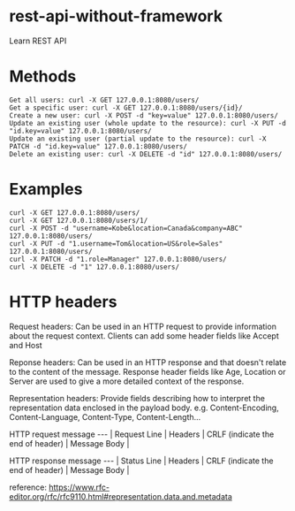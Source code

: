 # rest-api-without-framework
Learn REST API

# Methods
```
Get all users: curl -X GET 127.0.0.1:8080/users/
Get a specific user: curl -X GET 127.0.0.1:8080/users/{id}/
Create a new user: curl -X POST -d "key=value" 127.0.0.1:8080/users/
Update an existing user (whole update to the resource): curl -X PUT -d "id.key=value" 127.0.0.1:8080/users/
Update an existing user (partial update to the resource): curl -X PATCH -d "id.key=value" 127.0.0.1:8080/users/
Delete an existing user: curl -X DELETE -d "id" 127.0.0.1:8080/users/
```

# Examples
```
curl -X GET 127.0.0.1:8080/users/
curl -X GET 127.0.0.1:8080/users/1/
curl -X POST -d "username=Kobe&location=Canada&company=ABC" 127.0.0.1:8080/users/
curl -X PUT -d "1.username=Tom&location=US&role=Sales" 127.0.0.1:8080/users/
curl -X PATCH -d "1.role=Manager" 127.0.0.1:8080/users/
curl -X DELETE -d "1" 127.0.0.1:8080/users/
```

# HTTP headers
Request headers: Can be used in an HTTP request to provide information about the request context. Clients can add some header fields like Accept and Host

Reponse headers: Can be used in an HTTP response and that doesn't relate to the content of the message. Response header fields like Age, Location or Server are used to give a more detailed context of the response.

Representation headers: Provide fields describing how to interpret the representation data enclosed in the payload body. e.g. Content-Encoding, Content-Language, Content-Type, Content-Length...

HTTP request message
--- | 
Request Line |
Headers | 
CRLF (indicate the end of header) |
Message Body |

HTTP response message
--- | 
Status Line |
Headers | 
CRLF (indicate the end of header) |
Message Body |

reference: https://www.rfc-editor.org/rfc/rfc9110.html#representation.data.and.metadata



